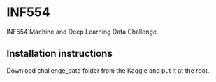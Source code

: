# INF554
INF554 Machine and Deep Learning Data Challenge 

## Installation instructions

Download challenge_data folder from the Kaggle and put it at the root.
